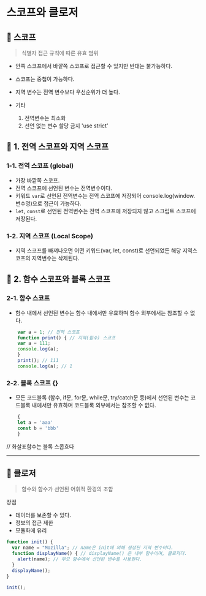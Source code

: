 # 스코프와 클로저

## 📌 스코프
 > 식별자 접근 규칙에 따른 유효 범위  

- 안쪽 스코프에서 바깥쪽 스코프로 접근할 수 있지만 반대는 불가능하다.

- 스코프는 중첩이 가능하다.

- 지역 변수는 전역 변수보다 우선순위가 더 높다.

- 기타  

    1) 전역변수는 최소화
    2) 선언 없는 변수 할당 금지 'use strict’


## 🧩 1. 전역 스코프와 지역 스코프


### 1-1. 전역 스코프 (global)   

- 가장 바깥쪽 스코프.   
- 전역 스코프에 선언된 변수는 전역변수이다.  
- 키워드 `var`로 선언된 전역변수는 전역 스코프에 저장되어 console.log(window.변수명)으로 접근이 가능하다.
- `let`, `const`로 선언된 전역변수는 전역 스코프에 저장되지 않고 스크립트 스코프에 저장된다.


### 1-2. 지역 스코프 (Local Scope)
- 지역 스코프를 빠져나오면 어떤 키워드(var, let, const)로 선언되었든 해당 지역스코프의 지역변수는 삭제된다.


## 🧩 2. 함수 스코프와 블록 스코프

### 2-1. 함수 스코프
- 함수 내에서 선언된 변수는 함수 내에서만 유효하며 함수 외부에서는 참조할 수 없다.
```javascript
    var a = 1; // 전역 스코프
    function print() { // 지역(함수) 스코프
    var a = 111;
    console.log(a);
    }
    print(); // 111
    console.log(a); // 1
```

### 2-2. 블록 스코프 {}
- 모든 코드블록 (함수, if문, for문, while문, try/catch문 등)에서 선언된 변수는 코드블록 내에서만 유효하며 코드블록 외부에서는 참조할 수 없다. 
```javascript
    {
    let a = 'aaa'
    const b = 'bbb'
    }
```
// 화살표함수는 블록 스콥흐다


***
## 📌 클로저
 > 함수와 함수가 선언된 어휘적 환경의 조합  

장점
- 데이터를 보존할 수 있다.
- 정보의 접근 제한
- 모듈화에 유리

```javascript
function init() {
  var name = "Mozilla"; // name은 init에 의해 생성된 지역 변수이다.
  function displayName() { // displayName() 은 내부 함수이며, 클로저다.
    alert(name); // 부모 함수에서 선언된 변수를 사용한다.
  }
  displayName();
}

init();
```